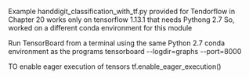 Example handdigit_classification_with_tf.py
provided for Tendorflow in Chapter 20 works only on tensorflow 1.13.1 that needs Pythong 2.7
So, worked on a different conda environment for this module

Run TensorBoard from a terminal using the same Python 2.7 conda environment as the programs
tensorboard --logdir=graphs --port=8000

TO enable eager execution of tensors
tf.enable_eager_execution()

